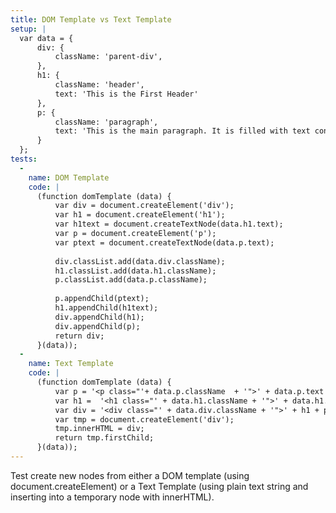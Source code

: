 ```yaml
---
title: DOM Template vs Text Template
setup: |
  var data = {
      div: {
          className: 'parent-div',
      },
      h1: {
          className: 'header',
          text: 'This is the First Header'
      },
      p: {
          className: 'paragraph',
          text: 'This is the main paragraph. It is filled with text content.'
      }
  };
tests:
  -
    name: DOM Template
    code: |
      (function domTemplate (data) {
          var div = document.createElement('div');
          var h1 = document.createElement('h1');
          var h1text = document.createTextNode(data.h1.text);
          var p = document.createElement('p');
          var ptext = document.createTextNode(data.p.text);
      
          div.classList.add(data.div.className);
          h1.classList.add(data.h1.className);
          p.classList.add(data.p.className);
      
          p.appendChild(ptext);
          h1.appendChild(h1text);
          div.appendChild(h1);
          div.appendChild(p);
          return div;
      }(data));
  -
    name: Text Template
    code: |
      (function domTemplate (data) {
          var p = '<p class="'+ data.p.className  + '">' + data.p.text + '</p>';
          var h1 =  '<h1 class="' + data.h1.className + '">' + data.h1.text + '</h1>';
          var div = '<div class="' + data.div.className + '">' + h1 + p + '</div>';
          var tmp = document.createElement('div');
          tmp.innerHTML = div;
          return tmp.firstChild;
      }(data));
---
```

Test create new nodes from either a DOM template (using document.createElement) or a Text Template (using plain text string and inserting into a temporary node with innerHTML).


